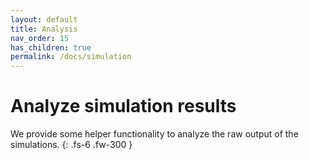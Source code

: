 ```yaml
---
layout: default
title: Analysis
nav_order: 15
has_children: true
permalink: /docs/simulation
---
```


# Analyze simulation results

We provide some helper functionality to analyze the raw output of the simulations.
{: .fs-6 .fw-300 }

